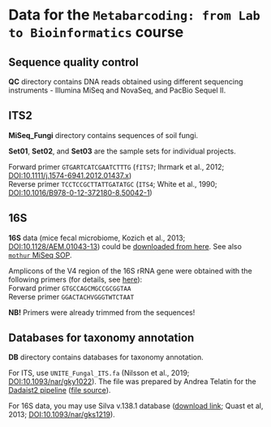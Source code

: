 # Data for the `Metabarcoding: from Lab to Bioinformatics` course


## Sequence quality control

**QC** directory contains DNA reads obtained using different sequencing instruments - Illumina MiSeq and NovaSeq, and PacBio Sequel II.

## ITS2

**MiSeq_Fungi** directory contains sequences of soil fungi.

**Set01**, **Set02**, and **Set03** are the sample sets for individual projects.

Forward primer `GTGARTCATCGAATCTTTG` (`fITS7`; Ihrmark et al., 2012; [DOI:10.1111/j.1574-6941.2012.01437.x](https://academic.oup.com/femsec/article/82/3/666/492046))<br/>
Reverse primer `TCCTCCGCTTATTGATATGC` (`ITS4`; White et al., 1990; [DOI:10.1016/B978-0-12-372180-8.50042-1](https://www.sciencedirect.com/science/article/pii/B9780123721808500421))<br/>


## 16S

**16S** data (mice fecal microbiome, Kozich et al., 2013; [DOI:10.1128/AEM.01043-13](https://journals.asm.org/doi/10.1128/AEM.01043-13)) could be [downloaded from here](https://mothur.s3.us-east-2.amazonaws.com/wiki/miseqsopdata.zip). See also [`mothur` MiSeq SOP](https://mothur.org/wiki/miseq_sop/).

Amplicons of the V4 region of the 16S rRNA gene were obtained with the following primers (for details, see [here](https://github.com/SchlossLab/MiSeq_WetLab_SOP/blob/master/MiSeq_WetLab_SOP.md)):<br/>
Forward primer `GTGCCAGCMGCCGCGGTAA`<br/>
Reverse primer `GGACTACHVGGGTWTCTAAT`<br/>

**NB!** Primers were already trimmed from the sequences!

## Databases for taxonomy annotation

**DB** directory contains databases for taxonomy annotation.

For ITS, use `UNITE_Fungal_ITS.fa` (Nilsson et al., 2019; [DOI:10.1093/nar/gky1022](https://academic.oup.com/nar/article/47/D1/D259/5146189)). The file was prepared by Andrea Telatin for the [Dadaist2 pipeline](https://quadram-institute-bioscience.github.io/dadaist2/) ([file source](https://github.com/quadram-institute-bioscience/dadaist2/releases/download/v0.7.3/uniref.fa.gz)).

For 16S data, you may use Silva v.138.1 database ([download link](https://zenodo.org/record/4587955); Quast et al, 2013; [DOI:10.1093/nar/gks1219](https://academic.oup.com/nar/article/41/D1/D590/1069277)).
